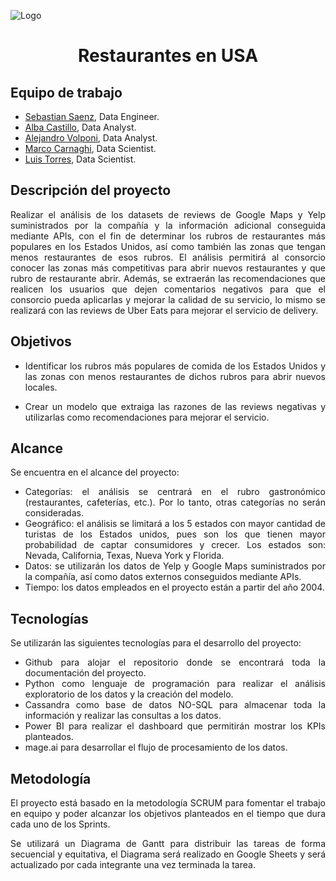 ![Logo](image.png)

<h1 align="center"> Restaurantes en USA </h1>

## Equipo de trabajo

- [Sebastian Saenz](), Data Engineer.
- [Alba Castillo](), Data Analyst.
- [Alejandro Volponi](), Data Analyst.
- [Marco Carnaghi](), Data Scientist.
- [Luis Torres](), Data Scientist.

## Descripción del proyecto

<div style="text-align: justify"><p style="text-align: justify;">
Realizar el análisis de los datasets de reviews de Google Maps y Yelp suministrados por la compañía y la información adicional conseguida mediante APIs, con el fin de determinar los rubros de restaurantes más populares en los Estados Unidos, así como también las zonas que tengan menos restaurantes de esos rubros. El análisis permitirá al consorcio conocer las zonas más competitivas para abrir nuevos restaurantes y que rubro de restaurante abrir. Además, se extraerán las recomendaciones que realicen los usuarios que dejen comentarios negativos para que el consorcio pueda aplicarlas y mejorar la calidad de su servicio, lo mismo se realizará con las reviews de Uber Eats para mejorar el servicio de delivery.
</p></div>

## Objetivos

<div style="text-align: justify"><p style="text-align: justify;">

- Identificar los rubros más populares de comida de los Estados Unidos y las zonas con menos restaurantes de dichos rubros para abrir nuevos locales.

- Crear un modelo que extraiga las razones de las reviews negativas y utilizarlas como recomendaciones para mejorar el servicio.

</p></div>

## Alcance

<div style="text-align: justify"><p style="text-align: justify;">
Se encuentra en el alcance del proyecto:

- Categorías: el análisis se centrará en el rubro gastronómico (restaurantes, cafeterías, etc.). Por lo tanto, otras categorías no serán consideradas.
- Geográfico: el análisis se limitará a los 5 estados con mayor cantidad de turistas de los Estados unidos, pues son los que tienen mayor probabilidad de captar consumidores y crecer. Los estados son: Nevada, California, Texas, Nueva York y Florida.
- Datos: se utilizarán los datos de Yelp y Google Maps suministrados por la compañía, así como datos externos conseguidos mediante APIs.
- Tiempo: los datos empleados en el proyecto están a partir del año 2004.

</p></div>

## Tecnologías

<div style="text-align: justify"><p style="text-align: justify;">
Se utilizarán las siguientes tecnologías para el desarrollo del proyecto:

- Github para alojar el repositorio donde se encontrará toda la documentación del proyecto.
- Python como lenguaje de programación para realizar el análisis exploratorio de los datos y la creación del modelo.
- Cassandra como base de datos NO-SQL para almacenar toda la información y realizar las consultas a los datos.
- Power BI para realizar el dashboard que permitirán mostrar los KPIs planteados.
- mage.ai para desarrollar el flujo de procesamiento de los datos.

</p></div>

## Metodología

<div style="text-align: justify"><p style="text-align: justify;">
El proyecto está basado en la metodología SCRUM para fomentar el trabajo en equipo y poder alcanzar los objetivos planteados en el tiempo que dura cada uno de los Sprints.

Se utilizará un Diagrama de Gantt para distribuir las tareas de forma secuencial y equitativa, el Diagrama será realizado en Google Sheets y será actualizado por cada integrante una vez terminada la tarea. 

</p></div>
